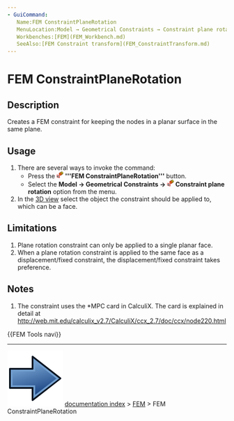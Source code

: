 ```yaml
---
- GuiCommand:
   Name:FEM ConstraintPlaneRotation
   MenuLocation:Model → Geometrical Constraints → Constraint plane rotation
   Workbenches:[FEM](FEM_Workbench.md)
   SeeAlso:[FEM Constraint transform](FEM_ConstraintTransform.md)
---
```


# FEM ConstraintPlaneRotation

## Description

Creates a FEM constraint for keeping the nodes in a planar surface in the same plane.

## Usage

1.  There are several ways to invoke the command:
    -   Press the **<img src="images/FEM_ConstraintPlaneRotation.svg" width=16px> '''FEM ConstraintPlaneRotation'''** button.
    -   Select the **Model → Geometrical Constraints → <img src="images/FEM_ConstraintPlaneRotation.svg" width=16px> Constraint plane rotation** option from the menu.
2.  In the [3D view](3D_view.md) select the object the constraint should be applied to, which can be a face.

## Limitations

1.  Plane rotation constraint can only be applied to a single planar face.
2.  When a plane rotation constraint is applied to the same face as a displacement/fixed constraint, the displacement/fixed constraint takes preference.

## Notes

1.  The constraint uses the \*MPC card in CalculiX. The card is explained in detail at <http://web.mit.edu/calculix_v2.7/CalculiX/ccx_2.7/doc/ccx/node220.html>




 {{FEM Tools navi}}



---
![](images/Button_right.svg) [documentation index](../README.md) > [FEM](Category_FEM.md) > FEM ConstraintPlaneRotation

